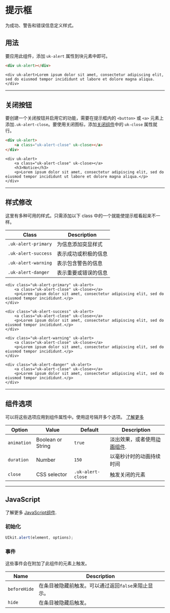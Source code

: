 # 提示框

<p class="uk-text-lead">为成功、警告和错误信息定义样式。</p>

## 用法

要应用此组件，添加  `uk-alert` 属性到块元素中即可。

```html
<div uk-alert></div>
```

```example
<div uk-alert>Lorem ipsum dolor sit amet, consectetur adipiscing elit, sed do eiusmod tempor incididunt ut labore et dolore magna aliqua.</div>
```

***

## 关闭按钮

要创建一个关闭按钮并启用它的功能，需要在提示框内的 `<button>` 或 `<a>` 元素上添加`.uk-alert-close`。要使用关闭图标，添加[关闭组件](close.md)中的 `uk-close` 属性就行。

```html
<div uk-alert>
    <a class="uk-alert-close" uk-close></a>
</div>
```

```example
<div uk-alert>
    <a class="uk-alert-close" uk-close></a>
    <h3>Notice</h3>
    <p>Lorem ipsum dolor sit amet, consectetur adipiscing elit, sed do eiusmod tempor incididunt ut labore et dolore magna aliqua.</p>
</div>
```

***

## 样式修改

这里有多种可用的样式。只需添加以下 class 中的一个就能使提示框看起来不一样。

| Class               | Description                                                |
|---------------------|------------------------------------------------------------|
| `.uk-alert-primary` | 为信息添加突显样式 |
| `.uk-alert-success` | 表示成功或积极的信息 |
| `.uk-alert-warning` | 表示包含警告的信息 |
| `.uk-alert-danger`  | 表示重要或错误的信息 |

```example
<div class="uk-alert-primary" uk-alert>
    <a class="uk-alert-close" uk-close></a>
    <p>Lorem ipsum dolor sit amet, consectetur adipiscing elit, sed do eiusmod tempor incididunt.</p>
</div>

<div class="uk-alert-success" uk-alert>
    <a class="uk-alert-close" uk-close></a>
    <p>Lorem ipsum dolor sit amet, consectetur adipiscing elit, sed do eiusmod tempor incididunt.</p>
</div>

<div class="uk-alert-warning" uk-alert>
    <a class="uk-alert-close" uk-close></a>
    <p>Lorem ipsum dolor sit amet, consectetur adipiscing elit, sed do eiusmod tempor incididunt.</p>
</div>

<div class="uk-alert-danger" uk-alert>
    <a class="uk-alert-close" uk-close></a>
    <p>Lorem ipsum dolor sit amet, consectetur adipiscing elit, sed do eiusmod tempor incididunt.</p>
</div>
```

***

## 组件选项

可以将这些选项应用到组件属性中。使用逗号隔开多个选项。 [了解更多](javascript.md#component-configuration)

| Option | Value | Default | Description |
| --- | --- | --- | --- |
| `animation` | Boolean or String | `true` | 淡出效果，或者使用[动画组件](animation.md). |
| `duration` | Number | `150` | 以毫秒计时的动画持续时间 |
| `close` | CSS selector | `.uk-alert-close` | 触发关闭的元素 |

***

## JavaScript

了解更多 [JavaScript组件](javascript.md#programmatic-use).

### 初始化

```js
UIkit.alert(element, options);
```

### 事件

这些事件会在附加了此组件的元素上触发。

| Name | Description |
| --- | --- |
| `beforeHide` | 在条目被隐藏前触发。可以通过返回`false`来阻止显示。 |
| `hide` | 在条目被隐藏后触发。 |

